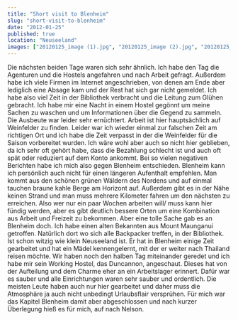 ```yaml
---
title: "Short visit to Blenheim"
slug: "short-visit-to-blenheim"
date: "2012-01-25"
published: true
location: "Neuseeland"
images: ["20120125_image (1).jpg", "20120125_image (2).jpg", "20120125_image (3).jpg", "20120125_image (4).jpg"]
---
```


Die nächsten beiden Tage waren sich sehr ähnlich. Ich habe den Tag die Agenturen und die Hostels angefahren und nach Arbeit gefragt. Außerdem habe ich viele Firmen im Internet angeschrieben, von denen am Ende aber lediglich eine Absage kam und der Rest hat sich gar nicht gemeldet. Ich habe also viel Zeit in der Bibliothek verbracht und die Leitung zum Glühen gebracht. Ich habe mir eine Nacht in einem Hostel gegönnt um meine Sachen zu waschen und um Informationen über die Gegend zu sammeln. Die Ausbeute war leider sehr ernüchtert. Arbeit ist hier hauptsächlich auf Weinfelder zu finden. Leider war ich wieder einmal zur falschen Zeit am richtigen Ort und ich habe die Zeit verpasst in der die Weinfelder für die Saison vorbereitet wurden. Ich wäre wohl aber auch so nicht hier geblieben, da ich sehr oft gehört habe, dass die Bezahlung schlecht ist und auch oft spät oder reduziert auf dem Konto ankommt. Bei so vielen negativen Berichten habe ich mich also gegen Blenheim entschieden.
Blenheim kann ich persönlich auch nicht für einen längeren Aufenthalt empfehlen. Man kommt aus den schönen grünen Wäldern des Nordens und auf einmal tauchen braune kahle Berge am Horizont auf. Außerdem gibt es in der Nähe keinen Strand und man muss mehrere Kilometer fahren um den nächsten zu erreichen. Also wer nur ein paar Wochen arbeiten will/ muss kann hier fündig werden, aber es gibt deutlich bessere Orten um eine Kombination aus Arbeit und Freizeit zu bekommen.
Aber eine tolle Sache gab es an Blenheim doch. Ich habe einen alten Bekannten aus Mount Maunganui getroffen. Natürlich dort wo sich alle Backpacker treffen, in der Bibliothek. Ist schon witzig wie klein Neuseeland ist. Er hat in Blenheim einige Zeit gearbeitet und hat ein Mädel kennengelernt, mit der er weiter nach Thailand reisen möchte. Wir haben noch den halben Tag miteinander geredet und ich habe mir sein Working Hostel, das Duncannon, angeschaut. Dieses hat von der Aufteilung und dem Charme eher an ein Arbeitslager erinnert. Dafür war es sauber und alle Einrichtungen waren sehr sauber und ordentlich. Die meisten Leute haben auch nur hier gearbeitet und daher muss die Atmosphäre ja auch nicht unbedingt Urlaubsflair versprühen.
Für mich war das Kapitel Blenheim damit aber abgeschlossen und nach kurzer Überlegung hieß es für mich, auf nach Nelson.